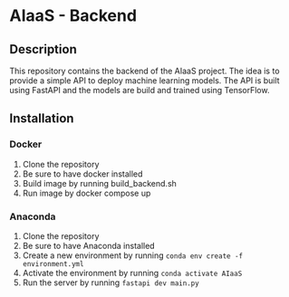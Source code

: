 # AIaaS - Backend

## Description
This repository contains the backend of the AIaaS project. The idea is to provide a simple API to deploy machine learning models. The API is built using FastAPI and the models are build and trained using TensorFlow.


## Installation

### Docker
1. Clone the repository
2. Be sure to have docker installed
3. Build image by running build_backend.sh
4. Run image by docker compose up

### Anaconda
1. Clone the repository
2. Be sure to have Anaconda installed
3. Create a new environment by running `conda env create -f environment.yml`
4. Activate the environment by running `conda activate AIaaS`
5. Run the server by running `fastapi dev main.py` 